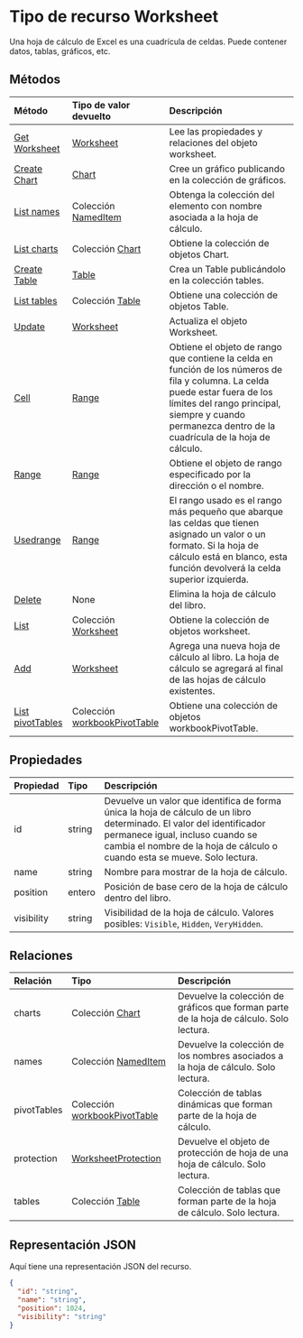# <a name="worksheet-resource-type"></a>Tipo de recurso Worksheet

Una hoja de cálculo de Excel es una cuadrícula de celdas. Puede contener datos, tablas, gráficos, etc.


## <a name="methods"></a>Métodos

| Método           | Tipo de valor devuelto    |Descripción|
|:---------------|:--------|:----------|
|[Get Worksheet](../api/worksheet_get.md) | [Worksheet](worksheet.md) |Lee las propiedades y relaciones del objeto worksheet.|
|[Create Chart](../api/worksheet_post_charts.md) |[Chart](chart.md)| Cree un gráfico publicando en la colección de gráficos.|
|[List names](../api/worksheet_list_names.md) |Colección [NamedItem](nameditem.md)| Obtenga la colección del elemento con nombre asociada a la hoja de cálculo.|
|[List charts](../api/worksheet_list_charts.md) |Colección [Chart](chart.md)| Obtiene la colección de objetos Chart.|
|[Create Table](../api/worksheet_post_tables.md) |[Table](table.md)| Crea un Table publicándolo en la colección tables.|
|[List tables](../api/worksheet_list_tables.md) |Colección [Table](table.md)| Obtiene una colección de objetos Table.|
|[Update](../api/worksheet_update.md) | [Worksheet](worksheet.md)    |Actualiza el objeto Worksheet. |
|[Cell](../api/worksheet_cell.md)|[Range](range.md)|Obtiene el objeto de rango que contiene la celda en función de los números de fila y columna. La celda puede estar fuera de los límites del rango principal, siempre y cuando permanezca dentro de la cuadrícula de la hoja de cálculo.|
|[Range](../api/worksheet_range.md)|[Range](range.md)|Obtiene el objeto de rango especificado por la dirección o el nombre.|
|[Usedrange](../api/worksheet_usedrange.md)|[Range](range.md)|El rango usado es el rango más pequeño que abarque las celdas que tienen asignado un valor o un formato. Si la hoja de cálculo está en blanco, esta función devolverá la celda superior izquierda.|
|[Delete](../api/worksheet_delete.md)|None|Elimina la hoja de cálculo del libro.|
|[List](../api/worksheet_list.md) | Colección [Worksheet](worksheet.md) |Obtiene la colección de objetos worksheet. |
|[Add](../api/worksheetcollection_add.md)|[Worksheet](worksheet.md)|Agrega una nueva hoja de cálculo al libro. La hoja de cálculo se agregará al final de las hojas de cálculo existentes. |
|[List pivotTables](../api/workbookworksheet_list_pivottables.md) |Colección [workbookPivotTable](workbookpivottable.md)| Obtiene una colección de objetos workbookPivotTable.|

## <a name="properties"></a>Propiedades
| Propiedad       | Tipo    |Descripción|
|:---------------|:--------|:----------|
|id|string|Devuelve un valor que identifica de forma única la hoja de cálculo de un libro determinado. El valor del identificador permanece igual, incluso cuando se cambia el nombre de la hoja de cálculo o cuando esta se mueve. Solo lectura.|
|name|string|Nombre para mostrar de la hoja de cálculo.|
|position|entero|Posición de base cero de la hoja de cálculo dentro del libro.|
|visibility|string|Visibilidad de la hoja de cálculo. Valores posibles: `Visible`, `Hidden`, `VeryHidden`.|

## <a name="relationships"></a>Relaciones
| Relación | Tipo    |Descripción|
|:---------------|:--------|:----------|
|charts|Colección [Chart](chart.md)|Devuelve la colección de gráficos que forman parte de la hoja de cálculo. Solo lectura.|
|names|Colección [NamedItem](nameditem.md)|Devuelve la colección de los nombres asociados a la hoja de cálculo. Solo lectura.|
|pivotTables|Colección [workbookPivotTable](workbookpivottable.md)| Colección de tablas dinámicas que forman parte de la hoja de cálculo. |
|protection|[WorksheetProtection](worksheetprotection.md)|Devuelve el objeto de protección de hoja de una hoja de cálculo. Solo lectura.|
|tables|Colección [Table](table.md)|Colección de tablas que forman parte de la hoja de cálculo. Solo lectura.|

## <a name="json-representation"></a>Representación JSON

Aquí tiene una representación JSON del recurso.

<!-- {
  "blockType": "resource",
  "optionalProperties": [

  ],
  "@odata.type": "microsoft.graph.worksheet"
}-->

```json
{
  "id": "string",
  "name": "string",
  "position": 1024,
  "visibility": "string"
}

```

<!-- uuid: 8fcb5dbc-d5aa-4681-8e31-b001d5168d79
2015-10-25 14:57:30 UTC -->
<!-- {
  "type": "#page.annotation",
  "description": "Worksheet resource",
  "keywords": "",
  "section": "documentation",
  "tocPath": ""
}-->
